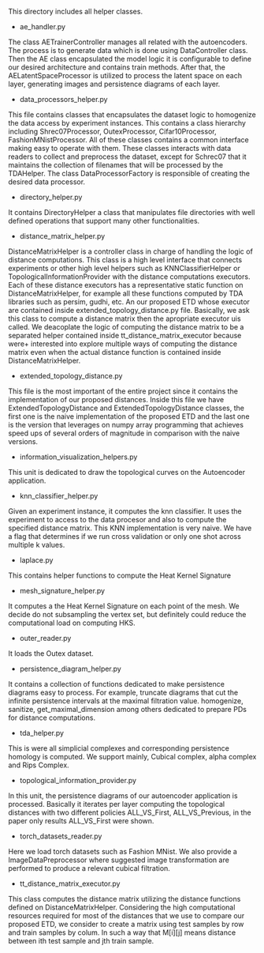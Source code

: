 This directory includes all helper classes. 

- ae_handler.py

The class AETrainerController manages all related with the autoencoders. The process is to generate data which is done using DataController class.
Then the AE class encapsulated the model logic it is configurable to define our desired architecture and contains train methods.
After that, the AELatentSpaceProcessor is utilized to process the latent space on each layer, generating images and persistence diagrams of each layer. 

- data_processors_helper.py

This file contains classes that encapsulates the dataset logic to homogenize the data access by experiment instances. This contains a class hierarchy 
including Shrec07Processor, OutexProcessor, Cifar10Processor, FashionMNistProcessor. All of these classes contains a common interface making easy to operate with them.
These classes interacts with data readers to collect and preprocess the dataset, except for Schrec07 that it maintains the collection of filenames that will be processed by the TDAHelper.
The class DataProcessorFactory is responsible of creating the desired data processor.  

- directory_helper.py

It contains DirectoryHelper a class that manipulates file directories with well defined operations that support many other functionalities.

- distance_matrix_helper.py

DistanceMatrixHelper is a controller class in charge of handling the logic of distance computations. This class is a high level interface that 
connects experiments or other high level helpers such as KNNClassifierHelper or TopologicalInformationProvider with the distance computations executors.
Each of these distance executors has a representative static function on DistanceMatrixHelper, for example all these functions computed by TDA libraries such as persim, gudhi, etc. An our proposed ETD whose executor are contained inside
extended_topology_distance.py file. Basically, we ask this class to compute a distance matrix then the apropriate executor uis called.
We deacoplate the logic of computing the distance matrix to be a separated helper contained inside tt_distance_matrix_executor because were+ interested into explore multiple ways of computing the distance matrix even when the actual distance function is contained inside DistanceMatrixHelper.  

- extended_topology_distance.py

This file is the most important of the entire project since it contains the implementation of our proposed distances.
Inside this file we have ExtendedTopologyDistance and ExtendedTopologyDistance classes, the first one is the naive implementation of the proposed ETD and the last one is the version that leverages on numpy array programming that achieves speed ups of several orders of magnitude in comparison with the naive versions.

- information_visualization_helpers.py

This unit is dedicated to draw the topological curves on the Autoencoder application. 

- knn_classifier_helper.py

Given an experiment instance, it computes the knn classifier. It uses the experiment to access to the data procesor and also to compute the specified distance matrix.
This KNN implementation is very naive. We have a flag that determines if we run cross validation or only one shot across multiple k values.

- laplace.py

This contains helper functions to compute the Heat Kernel Signature

- mesh_signature_helper.py

It computes a the Heat Kernel Signature on each point of the mesh. We decide do not subsampling the vertex set, but definitely could reduce the computational load on computing HKS.

- outer_reader.py

It loads the Outex dataset.

- persistence_diagram_helper.py

It contains a collection of functions dedicated to make persistence diagrams easy to process. For example, truncate diagrams that cut the infinite persistence intervals at the maximal filtration value.
homogenize, sanitize, get_maximal_dimension among others dedicated to prepare PDs for distance computations. 
 
- tda_helper.py

This is were all simplicial complexes and corresponding persistence homology is computed. We support mainly, Cubical complex, alpha complex and Rips Complex.  

- topological_information_provider.py

In this unit, the persistence diagrams of our autoencoder application is processed. Basically it iterates per layer computing the topological distances with two different policies
ALL_VS_First, ALL_VS_Previous, in the paper only results ALL_VS_First were shown.

- torch_datasets_reader.py

Here we load torch datasets such as Fashion MNist. We also provide a ImageDataPreprocessor where suggested image transformation are performed to produce a relevant cubical filtration.

- tt_distance_matrix_executor.py

This class computes the distance matrix utilizing the distance functions defined on DistanceMatrixHelper. Considering the high computational resources required for most of the distances that we use to compare our proposed ETD,
we consider to create a matrix using test samples by row and train samples by colum. In such a way that M[i][j] means distance between ith test sample and jth train sample.
